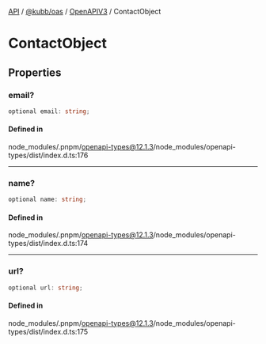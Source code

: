 [API](../../../../../packages.md) / [@kubb/oas](../../../index.md) / [OpenAPIV3](../index.md) / ContactObject

# ContactObject

## Properties

### email?

```ts
optional email: string;
```

#### Defined in

node\_modules/.pnpm/openapi-types@12.1.3/node\_modules/openapi-types/dist/index.d.ts:176

***

### name?

```ts
optional name: string;
```

#### Defined in

node\_modules/.pnpm/openapi-types@12.1.3/node\_modules/openapi-types/dist/index.d.ts:174

***

### url?

```ts
optional url: string;
```

#### Defined in

node\_modules/.pnpm/openapi-types@12.1.3/node\_modules/openapi-types/dist/index.d.ts:175
